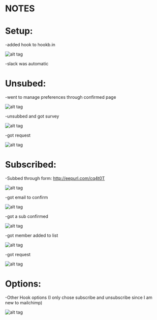 # NOTES
# Setup:
-added hook to hookb.in 

![alt tag](https://raw.githubusercontent.com/NoahCristino/zulip-gci/master/webhook-integrations/mailchimp/hooks.PNG)

-slack was automatic
# Unsubed:
-went to manage preferences through confirmed page 

![alt tag](https://raw.githubusercontent.com/NoahCristino/zulip-gci/master/webhook-integrations/mailchimp/manage.PNG)

-unsubbed and got survey 

![alt tag](https://raw.githubusercontent.com/NoahCristino/zulip-gci/master/webhook-integrations/mailchimp/survey.PNG)

-got request 

![alt tag](https://raw.githubusercontent.com/NoahCristino/zulip-gci/master/webhook-integrations/mailchimp/UNSUBBED.PNG)
# Subscribed:

-Subbed through form: http://eepurl.com/cq4t0T 

![alt tag](https://raw.githubusercontent.com/NoahCristino/zulip-gci/master/webhook-integrations/mailchimp/1.PNG)

-got email to confirm 

![alt tag](https://raw.githubusercontent.com/NoahCristino/zulip-gci/master/webhook-integrations/mailchimp/2.PNG)

-got a sub confirmed 

![alt tag](https://raw.githubusercontent.com/NoahCristino/zulip-gci/master/webhook-integrations/mailchimp/subconfirm.PNG)

-got member added to list 

![alt tag](https://raw.githubusercontent.com/NoahCristino/zulip-gci/master/webhook-integrations/mailchimp/4.PNG)

-got request 

![alt tag](https://raw.githubusercontent.com/NoahCristino/zulip-gci/master/webhook-integrations/mailchimp/subbed.PNG)
# Options:
-Other Hook options (I only chose subscribe and unsubscribe since I am new to mailchimp)

![alt tag](https://raw.githubusercontent.com/NoahCristino/zulip-gci/master/webhook-integrations/mailchimp/options.jpg)
